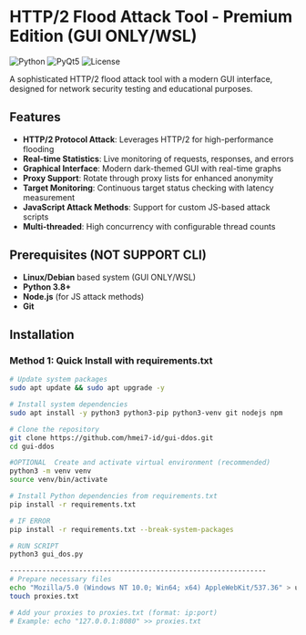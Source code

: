 # HTTP/2 Flood Attack Tool - Premium Edition (GUI ONLY/WSL)

![Python](https://img.shields.io/badge/Python-3.8%2B-blue)
![PyQt5](https://img.shields.io/badge/PyQt5-5.15.9-green)
![License](https://img.shields.io/badge/License-MIT-orange)

A sophisticated HTTP/2 flood attack tool with a modern GUI interface, designed for network security testing and educational purposes.

## Features

- **HTTP/2 Protocol Attack**: Leverages HTTP/2 for high-performance flooding
- **Real-time Statistics**: Live monitoring of requests, responses, and errors
- **Graphical Interface**: Modern dark-themed GUI with real-time graphs
- **Proxy Support**: Rotate through proxy lists for enhanced anonymity
- **Target Monitoring**: Continuous target status checking with latency measurement
- **JavaScript Attack Methods**: Support for custom JS-based attack scripts
- **Multi-threaded**: High concurrency with configurable thread counts

## Prerequisites (NOT SUPPORT CLI) 

- **Linux/Debian** based system (GUI ONLY/WSL)
- **Python 3.8+**
- **Node.js** (for JS attack methods)
- **Git**

## Installation

### Method 1: Quick Install with requirements.txt

```bash
# Update system packages
sudo apt update && sudo apt upgrade -y

# Install system dependencies
sudo apt install -y python3 python3-pip python3-venv git nodejs npm

# Clone the repository
git clone https://github.com/hmei7-id/gui-ddos.git
cd gui-ddos

#OPTIONAL  Create and activate virtual environment (recommended)
python3 -m venv venv
source venv/bin/activate

# Install Python dependencies from requirements.txt
pip install -r requirements.txt

# IF ERROR
pip install -r requirements.txt --break-system-packages

# RUN SCRIPT
python3 gui_dos.py

---------------------------------------------------------------
# Prepare necessary files
echo "Mozilla/5.0 (Windows NT 10.0; Win64; x64) AppleWebKit/537.36" > ua.txt
touch proxies.txt

# Add your proxies to proxies.txt (format: ip:port)
# Example: echo "127.0.0.1:8080" >> proxies.txt
